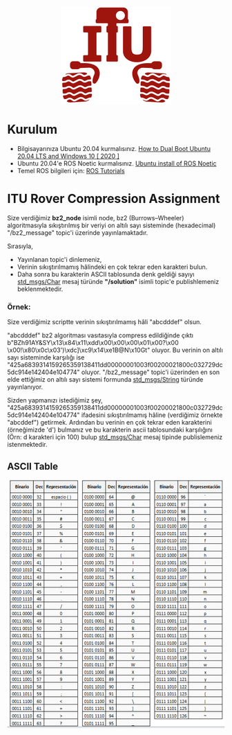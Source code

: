 <div align="center">

<img src="media/iturover.png" width="256" height="225" />
</div>

# Kurulum
* Bilgisayarınıza Ubuntu 20.04 kurmalısınız. [How to Dual Boot Ubuntu 20.04 LTS and Windows 10 [ 2020 ]](https://www.youtube.com/watch?v=-iSAyiicyQY&ab_channel=KskRoyal)
* Ubuntu 20.04'e ROS Noetic kurmalısınız. [Ubuntu install of ROS Noetic](http://wiki.ros.org/noetic/Installation/Ubuntu)
* Temel ROS bilgileri için: [ROS Tutorials](http://wiki.ros.org/ROS/Tutorials)

# ITU Rover Compression Assignment
Size verdiğimiz **bz2_node** isimli node, bz2 (Burrows–Wheeler) algoritmasıyla sıkıştırılmış bir veriyi on altılı sayı sisteminde (hexadecimal) "/bz2_message" topic'i üzerinde yayınlamaktadır.


Sırasıyla, 
* Yayınlanan topic'i dinlemeniz,
* Verinin sıkıştırılmamış hâlindeki en çok tekrar eden karakteri bulun.
* Daha sonra bu karakterin ASCII tablosunda denk geldiği sayıyı [std_msgs/Char](http://docs.ros.org/en/noetic/api/std_msgs/html/msg/Char.html) mesaj türünde **"/solution"** isimli topic'e publishlemeniz beklenmektedir.

### Örnek:

Size verdiğimiz scriptte verinin sıkıştırılmamış hâli "abcdddef" olsun.

"abcdddef" bz2 algoritması vasıtasıyla compress edildiğinde çıktı b"BZh91AY&SY\x13\x84\x11\xdd\x00\x00\x00\x01\x00?\x00 \x00!\x80\x0c\x03')\xdc]\xc9\x14\xe1B@N\x10Gt" oluyor. Bu verinin on altılı sayı sisteminde karşılığı ise "425a6839314159265359138411dd00000001003f00200021800c032729dc5dc914e142404e104774" oluyor. "/bz2_message" topic'i üzerinden en son elde ettiğimiz on altılı sayı sistemi formunda [std_msgs/String](http://docs.ros.org/en/noetic/api/std_msgs/html/msg/String.html) türünde yayınlanıyor.

Sizden yapmanızı istediğimiz şey, "425a6839314159265359138411dd00000001003f00200021800c032729dc5dc914e142404e104774" ifadesini sıkıştırılmamış hâline (verdiğimiz örnekte "abcddef") getirmek. Ardından bu verinin en çok tekrar eden karakterini (örneğimizde 'd') bulmanız ve bu karakterin ascii tablosundaki karşılığını (Örn: d karakteri için 100) bulup [std_msgs/Char](http://docs.ros.org/en/noetic/api/std_msgs/html/msg/Char.html) mesaj tipinde publislemeniz istenmektedir.

## ASCII Table
![ASCII Table](/media/ascii-table.png)

